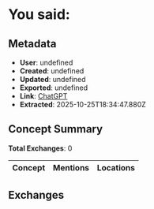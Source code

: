 # **You said:**

## Metadata

- **User**: undefined
- **Created**: undefined
- **Updated**: undefined
- **Exported**: undefined
- **Link**: [ChatGPT](undefined)
- **Extracted**: 2025-10-25T18:34:47.880Z

## Concept Summary

**Total Exchanges**: 0

| Concept | Mentions | Locations |
|---------|----------|----------|

## Exchanges

